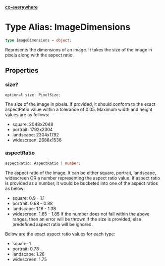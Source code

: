 [**cc-everywhere**](../../../../../index.md)

<HorizontalLine />

# Type Alias: ImageDimensions

```ts
type ImageDimensions = object;
```

Represents the dimensions of an image.
It takes the size of the image in pixels along with the aspect ratio.

## Properties

### size?

```ts
optional size: PixelSize;
```

The size of the image in pixels.
If provided, it should conform to the exact aspectRatio value within a tolerance of 0.05.
Maximum width and height values are as follows:

- square: 2048x2048
- portrait: 1792x2304
- landscape: 2304x1792
- widescreen: 2688x1536

<HorizontalLine />

### aspectRatio

```ts
aspectRatio: AspectRatio | number;
```

The aspect ratio of the image.
It can be either square, portrait, landscape, widescreen OR a number representing the aspect ratio value.
If aspect ratio is provided as a number, it would be bucketed into one of the aspect ratios as below:

- square: 0.9 - 1.1
- portrait: 0.68 - 0.88
- landscape: 1.18 - 1.38
- widescreen: 1.65 - 1.85
If the number does not fall within the above ranges, then an error will be thrown if the size is provided, else predefined aspect ratio will be ignored.

Below are the exact aspect ratio values for each type:

- square: 1
- portrait: 0.78
- landscape: 1.28
- widescreen: 1.75

